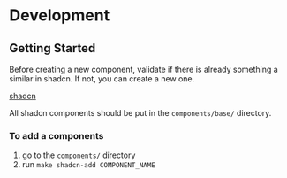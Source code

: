 # Development

## Getting Started

Before creating a new component, validate if there is already something a similar in shadcn. If not, you can create a new one.

[shadcn](https://ui.shadcn.com)

All shadcn components should be put in the `components/base/` directory.

### To add a components

1. go to the `components/` directory
2. run `make shadcn-add COMPONENT_NAME`
